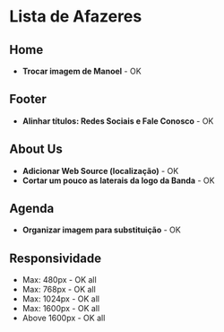 # Lista de Afazeres

## Home
* **Trocar imagem de Manoel** - OK

## Footer
* **Alinhar títulos: Redes Sociais e Fale Conosco** - OK

## About Us
* **Adicionar Web Source (localização)** - OK
* **Cortar um pouco as laterais da logo da Banda** - OK

## Agenda
* **Organizar imagem para substituição** - OK

## Responsividade
* Max: 480px - OK all
* Max: 768px - OK all
* Max: 1024px - OK all
* Max: 1600px - OK all
* Above 1600px - OK all
